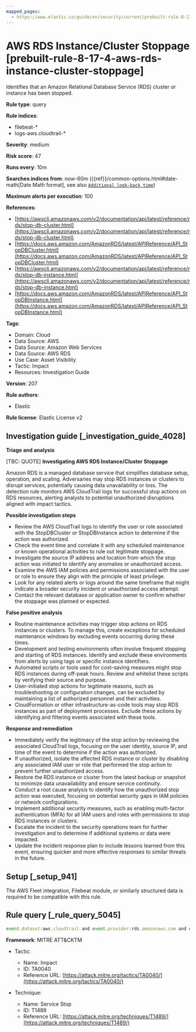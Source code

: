```yaml
---
mapped_pages:
  - https://www.elastic.co/guide/en/security/current/prebuilt-rule-8-17-4-aws-rds-instance-cluster-stoppage.html
---
```


# AWS RDS Instance/Cluster Stoppage [prebuilt-rule-8-17-4-aws-rds-instance-cluster-stoppage]

Identifies that an Amazon Relational Database Service (RDS) cluster or instance has been stopped.

**Rule type**: query

**Rule indices**:

* filebeat-*
* logs-aws.cloudtrail-*

**Severity**: medium

**Risk score**: 47

**Runs every**: 10m

**Searches indices from**: now-60m ({{ref}}/common-options.html#date-math[Date Math format], see also [`Additional look-back time`](docs-content://solutions/security/detect-and-alert/create-detection-rule.md#rule-schedule))

**Maximum alerts per execution**: 100

**References**:

* [https://awscli.amazonaws.com/v2/documentation/api/latest/reference/rds/stop-db-cluster.html](https://awscli.amazonaws.com/v2/documentation/api/latest/reference/rds/stop-db-cluster.html)
* [https://docs.aws.amazon.com/AmazonRDS/latest/APIReference/API_StopDBCluster.html](https://docs.aws.amazon.com/AmazonRDS/latest/APIReference/API_StopDBCluster.html)
* [https://awscli.amazonaws.com/v2/documentation/api/latest/reference/rds/stop-db-instance.html](https://awscli.amazonaws.com/v2/documentation/api/latest/reference/rds/stop-db-instance.html)
* [https://docs.aws.amazon.com/AmazonRDS/latest/APIReference/API_StopDBInstance.html](https://docs.aws.amazon.com/AmazonRDS/latest/APIReference/API_StopDBInstance.html)

**Tags**:

* Domain: Cloud
* Data Source: AWS
* Data Source: Amazon Web Services
* Data Source: AWS RDS
* Use Case: Asset Visibility
* Tactic: Impact
* Resources: Investigation Guide

**Version**: 207

**Rule authors**:

* Elastic

**Rule license**: Elastic License v2

## Investigation guide [_investigation_guide_4028]

**Triage and analysis**

[TBC: QUOTE]
**Investigating AWS RDS Instance/Cluster Stoppage**

Amazon RDS is a managed database service that simplifies database setup, operation, and scaling. Adversaries may stop RDS instances or clusters to disrupt services, potentially causing data unavailability or loss. The detection rule monitors AWS CloudTrail logs for successful stop actions on RDS resources, alerting analysts to potential unauthorized disruptions aligned with impact tactics.

**Possible investigation steps**

* Review the AWS CloudTrail logs to identify the user or role associated with the StopDBCluster or StopDBInstance action to determine if the action was authorized.
* Check the event time and correlate it with any scheduled maintenance or known operational activities to rule out legitimate stoppage.
* Investigate the source IP address and location from which the stop action was initiated to identify any anomalies or unauthorized access.
* Examine the AWS IAM policies and permissions associated with the user or role to ensure they align with the principle of least privilege.
* Look for any related alerts or logs around the same timeframe that might indicate a broader security incident or unauthorized access attempt.
* Contact the relevant database or application owner to confirm whether the stoppage was planned or expected.

**False positive analysis**

* Routine maintenance activities may trigger stop actions on RDS instances or clusters. To manage this, create exceptions for scheduled maintenance windows by excluding events occurring during these times.
* Development and testing environments often involve frequent stopping and starting of RDS instances. Identify and exclude these environments from alerts by using tags or specific instance identifiers.
* Automated scripts or tools used for cost-saving measures might stop RDS instances during off-peak hours. Review and whitelist these scripts by verifying their source and purpose.
* User-initiated stop actions for legitimate reasons, such as troubleshooting or configuration changes, can be excluded by maintaining a list of authorized personnel and their activities.
* CloudFormation or other infrastructure-as-code tools may stop RDS instances as part of deployment processes. Exclude these actions by identifying and filtering events associated with these tools.

**Response and remediation**

* Immediately verify the legitimacy of the stop action by reviewing the associated CloudTrail logs, focusing on the user identity, source IP, and time of the event to determine if the action was authorized.
* If unauthorized, isolate the affected RDS instance or cluster by disabling any associated IAM user or role that performed the stop action to prevent further unauthorized access.
* Restore the RDS instance or cluster from the latest backup or snapshot to minimize data unavailability and ensure service continuity.
* Conduct a root cause analysis to identify how the unauthorized stop action was executed, focusing on potential security gaps in IAM policies or network configurations.
* Implement additional security measures, such as enabling multi-factor authentication (MFA) for all IAM users and roles with permissions to stop RDS instances or clusters.
* Escalate the incident to the security operations team for further investigation and to determine if additional systems or data were impacted.
* Update the incident response plan to include lessons learned from this event, ensuring quicker and more effective responses to similar threats in the future.


## Setup [_setup_941]

The AWS Fleet integration, Filebeat module, or similarly structured data is required to be compatible with this rule.


## Rule query [_rule_query_5045]

```js
event.dataset:aws.cloudtrail and event.provider:rds.amazonaws.com and event.action:(StopDBCluster or StopDBInstance) and event.outcome:success
```

**Framework**: MITRE ATT&CKTM

* Tactic:

    * Name: Impact
    * ID: TA0040
    * Reference URL: [https://attack.mitre.org/tactics/TA0040/](https://attack.mitre.org/tactics/TA0040/)

* Technique:

    * Name: Service Stop
    * ID: T1489
    * Reference URL: [https://attack.mitre.org/techniques/T1489/](https://attack.mitre.org/techniques/T1489/)



